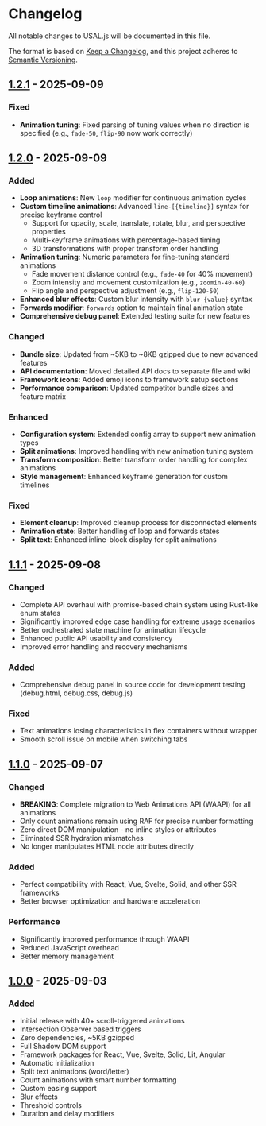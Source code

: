 # Changelog

All notable changes to USAL.js will be documented in this file.

The format is based on [Keep a Changelog](https://keepachangelog.com/en/1.0.0/),
and this project adheres to [Semantic Versioning](https://semver.org/spec/v2.0.0.html).

## [1.2.1] - 2025-09-09

### Fixed

- **Animation tuning**: Fixed parsing of tuning values when no direction is specified (e.g., `fade-50`, `flip-90` now work correctly)

## [1.2.0] - 2025-09-09

### Added

- **Loop animations**: New `loop` modifier for continuous animation cycles
- **Custom timeline animations**: Advanced `line-[{timeline}]` syntax for precise keyframe control
  - Support for opacity, scale, translate, rotate, blur, and perspective properties
  - Multi-keyframe animations with percentage-based timing
  - 3D transformations with proper transform order handling
- **Animation tuning**: Numeric parameters for fine-tuning standard animations
  - Fade movement distance control (e.g., `fade-40` for 40% movement)
  - Zoom intensity and movement customization (e.g., `zoomin-40-60`)
  - Flip angle and perspective adjustment (e.g., `flip-120-50`)
- **Enhanced blur effects**: Custom blur intensity with `blur-{value}` syntax
- **Forwards modifier**: `forwards` option to maintain final animation state
- **Comprehensive debug panel**: Extended testing suite for new features

### Changed

- **Bundle size**: Updated from ~5KB to ~8KB gzipped due to new advanced features
- **API documentation**: Moved detailed API docs to separate file and wiki
- **Framework icons**: Added emoji icons to framework setup sections
- **Performance comparison**: Updated competitor bundle sizes and feature matrix

### Enhanced

- **Configuration system**: Extended config array to support new animation types
- **Split animations**: Improved handling with new animation tuning system
- **Transform composition**: Better transform order handling for complex animations
- **Style management**: Enhanced keyframe generation for custom timelines

### Fixed

- **Element cleanup**: Improved cleanup process for disconnected elements
- **Animation state**: Better handling of loop and forwards states
- **Split text**: Enhanced inline-block display for split animations

## [1.1.1] - 2025-09-08

### Changed

- Complete API overhaul with promise-based chain system using Rust-like enum states
- Significantly improved edge case handling for extreme usage scenarios
- Better orchestrated state machine for animation lifecycle
- Enhanced public API usability and consistency
- Improved error handling and recovery mechanisms

### Added

- Comprehensive debug panel in source code for development testing (debug.html, debug.css, debug.js)

### Fixed

- Text animations losing characteristics in flex containers without wrapper
- Smooth scroll issue on mobile when switching tabs

## [1.1.0] - 2025-09-07

### Changed

- **BREAKING**: Complete migration to Web Animations API (WAAPI) for all animations
- Only count animations remain using RAF for precise number formatting
- Zero direct DOM manipulation - no inline styles or attributes
- Eliminated SSR hydration mismatches
- No longer manipulates HTML node attributes directly

### Added

- Perfect compatibility with React, Vue, Svelte, Solid, and other SSR frameworks
- Better browser optimization and hardware acceleration

### Performance

- Significantly improved performance through WAAPI
- Reduced JavaScript overhead
- Better memory management

## [1.0.0] - 2025-09-03

### Added

- Initial release with 40+ scroll-triggered animations
- Intersection Observer based triggers
- Zero dependencies, ~5KB gzipped
- Full Shadow DOM support
- Framework packages for React, Vue, Svelte, Solid, Lit, Angular
- Automatic initialization
- Split text animations (word/letter)
- Count animations with smart number formatting
- Custom easing support
- Blur effects
- Threshold controls
- Duration and delay modifiers

[1.2.1]: https://github.com/italoalmeida0/usal/compare/v1.2.0...v1.2.1
[1.2.0]: https://github.com/italoalmeida0/usal/compare/v1.1.1...v1.2.0
[1.1.1]: https://github.com/italoalmeida0/usal/compare/v1.1.0...v1.1.1
[1.1.0]: https://github.com/italoalmeida0/usal/compare/v1.0.0...v1.1.0
[1.0.0]: https://github.com/italoalmeida0/usal/releases/tag/v1.0.0
